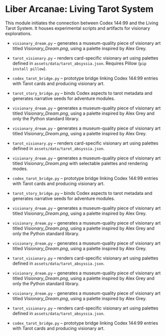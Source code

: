 # Liber Arcanae: Living Tarot System

This module initiates the connection between Codex 144:99 and the Living Tarot System. It houses experimental scripts and artifacts for visionary explorations.

- `visionary_dream.py` – generates a museum-quality piece of visionary art titled *Visionary_Dream.png*, using a palette inspired by Alex Grey.

- `tarot_visionary.py` – renders card-specific visionary art using palettes defined in `assets/data/tarot_absyssia.json`. Requires Pillow (`pip install pillow`).

- `codex_tarot_bridge.py` – prototype bridge linking Codex 144:99 entries with Tarot cards and producing visionary art.

- `tarot_story_bridge.py` – binds Codex aspects to tarot metadata and generates narrative seeds for adventure modules.

- `visionary_dream.py` – generates a museum-quality piece of visionary art titled *Visionary_Dream.png*, using a palette inspired by Alex Grey and only the Python standard library.
- `visionary_dream.py` - generates a museum-quality piece of visionary art titled *Visionary_Dream.png*, using a palette inspired by Alex Grey.
- `tarot_visionary.py` – renders card-specific visionary art using palettes defined in `assets/data/tarot_absyssia.json`.
- `visionary_dream.py` – generates a museum-quality piece of visionary art titled *Visionary_Dream.png* with selectable palettes and rendering modes.
- `codex_tarot_bridge.py` – prototype bridge linking Codex 144:99 entries with Tarot cards and producing visionary art.
- `tarot_story_bridge.py` – binds Codex aspects to tarot metadata and generates narrative seeds for adventure modules.
- `visionary_dream.py` – generates a museum-quality piece of visionary art titled *Visionary_Dream.png*, using a palette inspired by Alex Grey.
- `visionary_dream.py` – generates a museum-quality piece of visionary art titled *Visionary_Dream.png*, using a palette inspired by Alex Grey and only the Python standard library.
- `visionary_dream.py` - generates a museum-quality piece of visionary art titled *Visionary_Dream.png*, using a palette inspired by Alex Grey.
- `tarot_visionary.py` – renders card-specific visionary art using palettes defined in `assets/data/tarot_absyssia.json`.
- `visionary_dream.py` – generates a museum-quality piece of visionary art titled *Visionary_Dream.png*, using a palette inspired by Alex Grey and only the Python standard library.
- `visionary_dream.py` - generates a museum-quality piece of visionary art titled *Visionary_Dream.png*, using a palette inspired by Alex Grey.
- `tarot_visionary.py` – renders card-specific visionary art using palettes defined in `assets/data/tarot_absyssia.json`.
- `codex_tarot_bridge.py` – prototype bridge linking Codex 144:99 entries with Tarot cards and producing visionary art.


